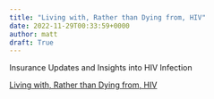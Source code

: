 ```yaml
---
title: "Living with, Rather than Dying from, HIV"
date: 2022-11-29T00:33:59+0000
author: matt
draft: True
---
```

Insurance Updates and Insights into HIV Infection

[ Living with, Rather than Dying from, HIV ]( https://www.munichre.com/us-life/en/perspectives/Living-with-rather-than-dying-from-HIV.html )
